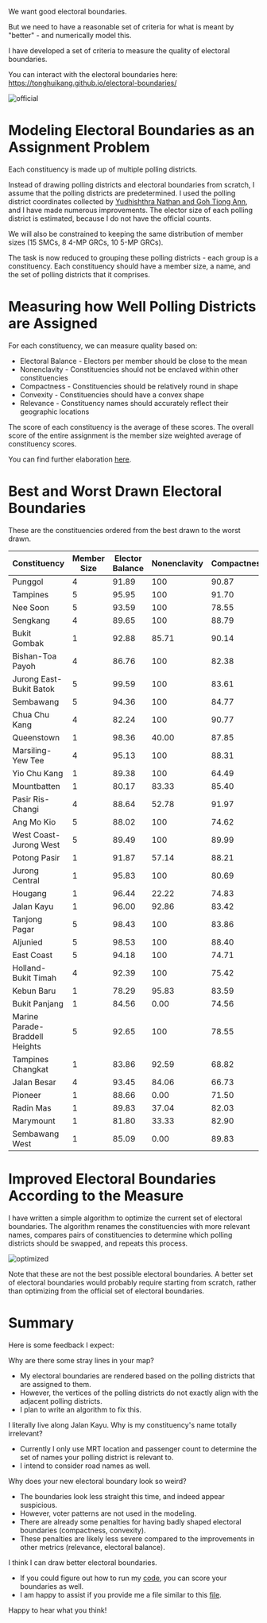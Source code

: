 We want good electoral boundaries.

But we need to have a reasonable set of criteria for what is meant by "better" - and numerically model this.

I have developed a set of criteria to measure the quality of electoral boundaries.

You can interact with the electoral boundaries here: https://tonghuikang.github.io/electoral-boundaries/

![official](https://i.imgur.com/mNtLvK1.png)


# Modeling Electoral Boundaries as an Assignment Problem

Each constituency is made up of multiple polling districts.

Instead of drawing polling districts and electoral boundaries from scratch, I assume that the polling districts are predetermined.
I used the polling district coordinates collected by [Yudhishthra Nathan and Goh Tiong Ann](https://www.linkedin.com/posts/yudhishthra-nathan-5a2b3816b_ge2025-electoral-map-15th-parliament-of-activity-7317831656130670592-USiD/), and I have made numerous improvements.
The elector size of each polling district is estimated, because I do not have the official counts.

We will also be constrained to keeping the same distribution of member sizes (15 SMCs, 8 4-MP GRCs, 10 5-MP GRCs).

The task is now reduced to grouping these polling districts - each group is a constituency.
Each constituency should have a member size, a name, and the set of polling districts that it comprises.


# Measuring how Well Polling Districts are Assigned

For each constituency, we can measure quality based on:

- Electoral Balance - Electors per member should be close to the mean
- Nonenclavity - Constituencies should not be enclaved within other constituencies
- Compactness - Constituencies should be relatively round in shape
- Convexity - Constituencies should have a convex shape
- Relevance - Constituency names should accurately reflect their geographic locations

The score of each constituency is the average of these scores.
The overall score of the entire assignment is the member size weighted average of constituency scores.

You can find further elaboration [here](https://github.com/tonghuikang/electoral-boundaries/blob/master/SCORING.md).


# Best and Worst Drawn Electoral Boundaries

These are the constituencies ordered from the best drawn to the worst drawn.

| Constituency | Member Size | Elector Balance | Nonenclavity | Compactness | Convexity | Relevance | Constituency Score |
|--------------|-------------|-----------------|--------------|-------------|-----------|-----------|-------------------|
| Punggol | 4 | 91.89 | 100 | 90.87 | 81.94 | 100 | 91.89 |
| Tampines | 5 | 95.95 | 100 | 91.70 | 72.50 | 96.25 | 91.28 |
| Nee Soon | 5 | 93.59 | 100 | 78.55 | 87.88 | 94.00 | 90.80 |
| Sengkang | 4 | 89.65 | 100 | 88.79 | 88.06 | 95.12 | 89.65 |
| Bukit Gombak | 1 | 92.88 | 85.71 | 90.14 | 85.61 | 85.71 | 88.01 |
| Bishan-Toa Payoh | 4 | 86.76 | 100 | 82.38 | 88.26 | 76.57 | 86.76 |
| Jurong East-Bukit Batok | 5 | 99.59 | 100 | 83.61 | 60.87 | 67.62 | 82.34 |
| Sembawang | 5 | 94.36 | 100 | 84.77 | 77.83 | 54.34 | 82.26 |
| Chua Chu Kang | 4 | 82.24 | 100 | 90.77 | 81.70 | 80.06 | 82.24 |
| Queenstown | 1 | 98.36 | 40.00 | 87.85 | 91.12 | 90.91 | 81.65 |
| Marsiling-Yew Tee | 4 | 95.13 | 100 | 88.31 | 73.16 | 48.29 | 80.98 |
| Yio Chu Kang | 1 | 89.38 | 100 | 64.49 | 70.24 | 77.78 | 80.38 |
| Mountbatten | 1 | 80.17 | 83.33 | 85.40 | 82.34 | 57.15 | 77.68 |
| Pasir Ris-Changi | 4 | 88.64 | 52.78 | 91.97 | 84.71 | 68.94 | 77.41 |
| Ang Mo Kio | 5 | 88.02 | 100 | 74.62 | 70.72 | 49.09 | 76.49 |
| West Coast-Jurong West | 5 | 89.49 | 100 | 89.99 | 95.83 | 0.00 | 75.06 |
| Potong Pasir | 1 | 91.87 | 57.14 | 88.21 | 84.25 | 50.00 | 74.29 |
| Jurong Central | 1 | 95.83 | 100 | 80.69 | 88.74 | 0.00 | 73.05 |
| Hougang | 1 | 96.44 | 22.22 | 74.83 | 69.67 | 100 | 72.63 |
| Jalan Kayu | 1 | 96.00 | 92.86 | 83.42 | 87.73 | 0.00 | 72.00 |
| Tanjong Pagar | 5 | 98.43 | 100 | 83.86 | 66.71 | 7.58 | 71.32 |
| Aljunied | 5 | 98.53 | 100 | 88.40 | 69.30 | 0.00 | 71.25 |
| East Coast | 5 | 94.18 | 100 | 74.71 | 86.48 | 0.00 | 71.07 |
| Holland-Bukit Timah | 4 | 92.39 | 100 | 75.42 | 70.19 | 3.54 | 68.31 |
| Kebun Baru | 1 | 78.29 | 95.83 | 83.59 | 82.52 | 0.00 | 68.05 |
| Bukit Panjang | 1 | 84.56 | 0.00 | 74.56 | 76.60 | 100 | 67.14 |
| Marine Parade-Braddell Heights | 5 | 92.65 | 100 | 78.55 | 61.51 | 0.00 | 66.54 |
| Tampines Changkat | 1 | 83.86 | 92.59 | 68.82 | 67.76 | 0.00 | 62.61 |
| Jalan Besar | 4 | 93.45 | 84.06 | 66.73 | 63.34 | 4.76 | 62.47 |
| Pioneer | 1 | 88.66 | 0.00 | 71.50 | 77.59 | 66.67 | 60.88 |
| Radin Mas | 1 | 89.83 | 37.04 | 82.03 | 93.54 | 0.00 | 60.49 |
| Marymount | 1 | 81.80 | 33.33 | 82.90 | 81.58 | 14.29 | 58.78 |
| Sembawang West | 1 | 85.09 | 0.00 | 89.83 | 90.48 | 0.00 | 53.08 |


# Improved Electoral Boundaries According to the Measure

I have written a simple algorithm to optimize the current set of electoral boundaries.
The algorithm renames the constituencies with more relevant names, compares pairs of constituencies to determine which polling districts should be swapped, and repeats this process.

![optimized](https://i.imgur.com/DElL89P.png)

Note that these are not the best possible electoral boundaries.
A better set of electoral boundaries would probably require starting from scratch, rather than optimizing from the official set of electoral boundaries.


# Summary

Here is some feedback I expect:

Why are there some stray lines in your map?
- My electoral boundaries are rendered based on the polling districts that are assigned to them.
- However, the vertices of the polling districts do not exactly align with the adjacent polling districts.
- I plan to write an algorithm to fix this.


I literally live along Jalan Kayu. Why is my constituency's name totally irrelevant?
- Currently I only use MRT location and passenger count to determine the set of names your polling district is relevant to.
- I intend to consider road names as well.


Why does your new electoral boundary look so weird?
- The boundaries look less straight this time, and indeed appear suspicious.
- However, voter patterns are not used in the modeling.
- There are already some penalties for having badly shaped electoral boundaries (compactness, convexity).
- These penalties are likely less severe compared to the improvements in other metrics (relevance, electoral balance).


I think I can draw better electoral boundaries.
- If you could figure out how to run my [code](https://github.com/tonghuikang/electoral-boundaries), you can score your boundaries as well.
- I am happy to assist if you provide me a file similar to this [file](https://github.com/tonghuikang/electoral-boundaries/blob/master/assignments/official_ge_2025.json).


Happy to hear what you think!
